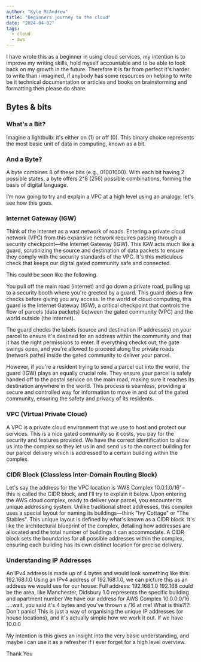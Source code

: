 ```yaml
---
author: "Kyle McAndrew"
title: "Beginners journey to the cloud"
date: "2024-04-02"
tags:
  - cloud
  - aws
---
```


I have wrote this as a beginner in using cloud services, my intention is to improve my writing skills, hold myself accountable and to be able to look back on my growth in the future. Therefore it is far from perfect it's harder to write than i imagined, if anybody has some resources on helping to write be it technical documentation or articles and books on brainstorming and formatting then please do share.

## Bytes & bits

### What's a Bit?

Imagine a lightbulb: it's either on (1) or off (0). This binary choice represents the most basic unit of data in computing, known as a bit.

### And a Byte?

A byte combines 8 of these bits (e.g., 01001000). With each bit having 2 possible states, a byte offers 2^8 (256) possible combinations, forming the basis of digital language.

I’m now going to try and explain a VPC at a high level using an analogy, let's see how this goes.

### Internet Gateway (IGW)

Think of the internet as a vast network of roads. Entering a private cloud network (VPC) from this expansive network requires passing through a security checkpoint—the Internet Gateway (IGW). This IGW acts much like a guard, scrutinizing the source and destination of data packets to ensure they comply with the security standards of the VPC. It's this meticulous check that keeps our digital gated community safe and connected.

This could be seen like the following.

You pull off the main road (internet) and go down a private road, pulling up to a security booth where you're greeted by a guard. This guard does a few checks before giving you any access. In the world of cloud computing, this guard is the Internet Gateway (IGW), a critical checkpoint that controls the flow of parcels (data packets) between the gated community (VPC) and the world outside (the internet).

The guard checks the labels (source and destination IP addresses) on your parcel to ensure it's destined for an address within the community and that it has the right permissions to enter. If everything checks out, the gate swings open, and you're allowed to proceed along the private roads (network paths) inside the gated community to deliver your parcel.

However, if you're a resident trying to send a parcel out into the world, the guard (IGW) plays an equally crucial role. They ensure your parcel is safely handed off to the postal service on the main road, making sure it reaches its destination anywhere in the world. This process is seamless, providing a secure and controlled way for information to move in and out of the gated community, ensuring the safety and privacy of its residents.

### VPC (Virtual Private Cloud)

A VPC is a private cloud environment that we use to host and protect our services. This is a nice gated community so it costs, you pay for the security and features provided. We have the correct identification to allow us into the complex so they let us in and send us to the correct building for our parcel delivery which is addressed to a certain building within the complex.

### CIDR Block (Classless Inter-Domain Routing Block)

Let's say the address for the VPC location is ‘AWS Complex 10.0.1.0/16’ – this is called the CIDR block, and I'll try to explain it below. Upon entering the AWS cloud complex, ready to deliver your parcel, you encounter its unique addressing system. Unlike traditional street addresses, this complex uses a special layout for naming its buildings—think "Ivy Cottage" or "The Stables". This unique layout is defined by what's known as a CIDR block. It's like the architectural blueprint of the complex, detailing how addresses are allocated and the total number of buildings it can accommodate. A CIDR block sets the boundaries for all possible addresses within the complex, ensuring each building has its own distinct location for precise delivery.

### Understanding IP Addresses

An IPv4 address is made up of 4 bytes and would look something like this: 192.168.1.0 Using an IPv4 address of 192.168.1.0, we can picture this as an address we would use for our house: Full address: 192.168.1.0 192.168 could be the area, like Manchester, Didsbury 1.0 represents the specific building and apartment number We have our address for AWS Complex 10.0.0.0/16 ....wait, you said it's 4 bytes and you've thrown a /16 at me! What is this?!?! Don't panic! This is just a way of organising the unique IP addresses (or house locations), and it's actually simple how we work it out. If we have 10.0.0

My intention is this gives an insight into the very basic understanding, and maybe i can use it as a refresher if i ever forget for a high level overview.


Thank You
